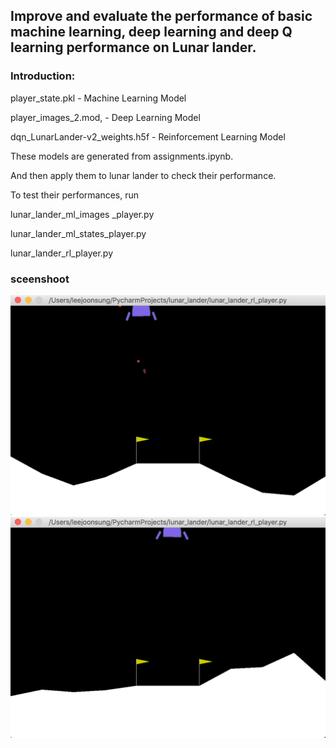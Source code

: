 ## Improve and evaluate the performance of basic machine learning, deep learning and deep Q learning performance on Lunar lander.

### Introduction:
player_state.pkl - Machine Learning Model

player_images_2.mod,  - Deep Learning Model

dqn_LunarLander-v2_weights.h5f - Reinforcement Learning Model

These models are generated  from assignments.ipynb.

And then apply them to lunar lander to check their performance.

To test their performances, run 

lunar_lander_ml_images _player.py

lunar_lander_ml_states_player.py

lunar_lander_rl_player.py

### sceenshoot
![image](https://github.com/leejoonsung007/Machine_Learning/blob/master/LunarLander/pic/lunar_lander1.png)
![image](https://github.com/leejoonsung007/Machine_Learning/blob/master/LunarLander/pic/lunar_lander2.png)







